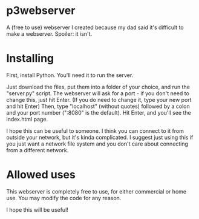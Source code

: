 # p3webserver
A (free to use) webserver I created because my dad said it's difficult to make a webserver. Spoiler: it isn't.

# Installing
First, install Python. You'll need it to run the server.

Just download the files, put them into a folder of your choice, and run the "server.py" script. The webserver will ask for a port - if you don't need to change this, just hit Enter. (If you do need to change it, type your new port and hit Enter)
Then, type "localhost" (without quotes) followed by a colon and your port number (":8080" is the default). Hit Enter, and you'll see the index.html page.

I hope this can be useful to someone. I think you can connect to it from outside your network, but it's kinda complicated. I suggest just using this if you just want a network file system and you don't care about connecting from a different network.

# Allowed uses
This webserver is completely free to use, for either commercial or home use. You may modify the code for any reason.

I hope this will be useful!
